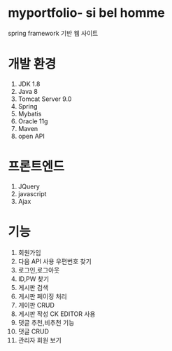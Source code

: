 # myportfolio- si bel homme

spring framework 기반 웹 사이트


# 개발 환경
1. JDK 1.8
2. Java 8
3. Tomcat Server 9.0
4. Spring
5. Mybatis
6. Oracle 11g 
7. Maven
8. open API 

# 프론트엔드
1. JQuery
2. javascript
3. Ajax


# 기능

1. 회원가입
2. 다음 API 사용 우편번호 찾기
3. 로그인,로그아웃
4. ID,PW 찾기
5. 게시판 검색
6. 게시판 페이징 처리
7. 게이판 CRUD
8. 게시판 작성 CK EDITOR 사용
9. 댓글 추천,비추천 기능
10. 댓글 CRUD
11. 관리자 회원  보기
